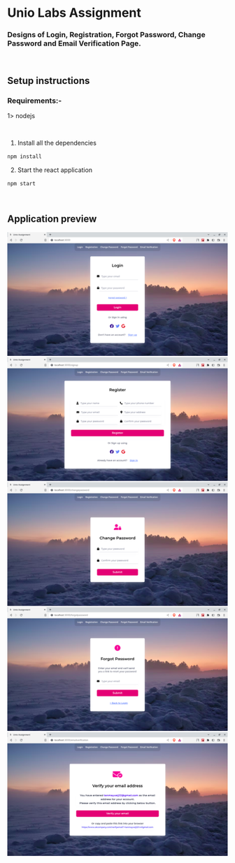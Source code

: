 # Unio Labs Assignment

### Designs of Login, Registration, Forgot Password, Change Password and Email Verification Page.

<br/>

## Setup instructions

### Requirements:- 
1> nodejs

<br/>


1. Install all the dependencies
```sh
npm install
```

2. Start the react application
```sh
npm start
```

<br/>

## Application preview

<img src="./public/ss1.png" />
<img src="./public/ss2.png" />
<img src="./public/ss3.png" />
<img src="./public/ss4.png" />
<img src="./public/ss5.png" />
